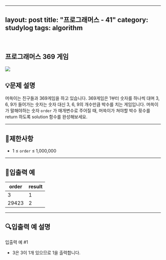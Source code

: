﻿
---
layout: post
title: "프로그래머스 - 41"
category: studylog
tags: algorithm
---

<br>

## 프로그래머스 369 게임


![](https://velog.velcdn.com/images/dlsdud9098/post/e1464da6-734f-4172-a5d3-8df73b71a328/image.png)
## 💡문제 설명
머쓱이는 친구들과 369게임을 하고 있습니다. 369게임은 1부터 숫자를 하나씩 대며 3, 6, 9가 들어가는 숫자는 숫자 대신 3, 6, 9의 개수만큼 박수를 치는 게임입니다. 머쓱이가 말해야하는 숫자 ```order```
가 매개변수로 주어질 때, 머쓱이가 쳐야할 박수 횟수를 return 하도록 solution 함수를 완성해보세요.


---




## 🚫제한사항


* 1 ≤ ```order```
 ≤ 1,000,000




---




## 🔢입출력 예




<table><thead><tr><th>order</th><th>result</th></tr></thead><tbody><tr><td>3</td><td>1</td></tr><tr><td>29423</td><td>2</td></tr></tbody>
</table>


---




## 🔍입출력 예 설명
입출력 예 #1


* 3은 3이 1개 있으므로 1을 출력합니다.
